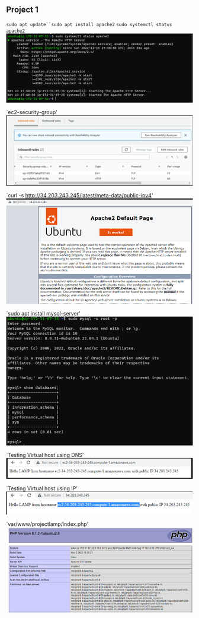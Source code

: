 ## Project 1 

`sudo apt update``sudo apt install apache2`
`sudo systemctl status apache2`
![apache2 status](./images/apache2-status.PNG)

`ec2-security-group' 
![ec2 sg](./images/ec2-sg.PNG)

`curl -s http://34.203.243.245/latest/meta-data/public-ipv4' 
![apache default](./images/apache-default-page.PNG)

`sudo apt install mysql-server' 
![MySQL install](./images/mysql-install.PNG)

`Testing Virtual host using DNS' 
![DNS Webtest](./images/Virtual-host-DNS.PNG)

`Testing Virtual host using IP' 
![ec2 sg](./images/Virtual-host-test-ipaddr.PNG)


`var/www/projectlamp/index.php' 
![PHP website](./images/php-web-status.PNG)